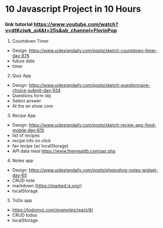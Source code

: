 # 10 Javascript Project in 10 Hours

### link tutorial https://www.youtube.com/watch?v=dtKciwk_si4&t=25s&ab_channel=FlorinPop

1. Countdown Timer

-   Design: https://www.uidesigndaily.com/posts/sketch-countdown-timer-day-876
-   future date
-   timer

2. Quiz App

-   Design: https://www.uidesigndaily.com/posts/sketch-questionnaire-choice-submit-day-924
-   Questions form obj
-   Select answer
-   At the en show core

3. Recipe App

-   Design: https://www.uidesigndaily.com/posts/sketch-recipe-app-food-mobile-day-615
-   list of recipes
-   recipe info on click
-   fav recipe (w/ localStorage)
-   API data meal https://www.themealdb.com/api.php

4. Notes app

-   Design: https://www.uidesigndaily.com/posts/photoshop-notes-widget-day-65
-   CRUD note
-   markdown (https://marked.js.org/)
-   localStorage

5. ToDo app

-   https://todomvc.com/examples/react/#/
-   CRUD todos
-   localStorage

